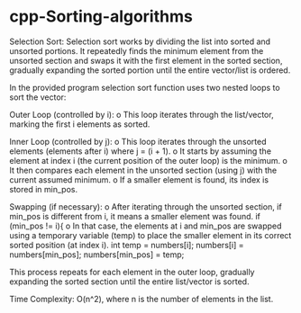 # cpp-Sorting-algorithms
Selection Sort:
Selection sort works by dividing the list into sorted and unsorted portions. It repeatedly finds the minimum element from the unsorted section and swaps it with the first element in the sorted section, gradually expanding the sorted portion until the entire vector/list is ordered.

In the provided program selection sort function uses two nested loops to sort the vector:

Outer Loop (controlled by i):
o	This loop iterates through the list/vector, marking the first i elements as sorted.

Inner Loop (controlled by j):
o	This loop iterates through the unsorted elements (elements after i) where  j = (i + 1).
o	It starts by assuming the element at index i (the current position of the outer loop) is the minimum.
o	It then compares each element in the unsorted section (using j) with the current assumed minimum.
o	If a smaller element is found, its index is stored in min_pos.


Swapping (if necessary):
o	After iterating through the unsorted section, if min_pos is different from i, it means a smaller element was found.
                  if (min_pos != i){
o	In that case, the elements at i and min_pos are swapped using a temporary variable (temp) to place the smaller element in its correct sorted position (at index i).
         int temp = numbers[i];
         numbers[i] = numbers[min_pos];
         numbers[min_pos] = temp;
         
This process repeats for each element in the outer loop, gradually expanding the sorted section until the entire list/vector is sorted.

Time Complexity: O(n^2), where n is the number of elements in the list.

